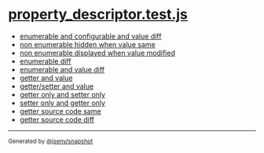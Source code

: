 # [property_descriptor.test.js](../property_descriptor.test.js)


- [enumerable and configurable and value diff](enumerable_and_configurable_and_value_diff/enumerable_and_configurable_and_value_diff.md)
- [non enumerable hidden when value same](non_enumerable_hidden_when_value_same/non_enumerable_hidden_when_value_same.md)
- [non enumerable displayed when value modified](non_enumerable_displayed_when_value_modified/non_enumerable_displayed_when_value_modified.md)
- [enumerable diff](enumerable_diff/enumerable_diff.md)
- [enumerable and value diff](enumerable_and_value_diff/enumerable_and_value_diff.md)
- [getter and value](getter_and_value/getter_and_value.md)
- [getter/setter and value](gettersetter_and_value/gettersetter_and_value.md)
- [getter only and setter only](getter_only_and_setter_only/getter_only_and_setter_only.md)
- [setter only and getter only](setter_only_and_getter_only/setter_only_and_getter_only.md)
- [getter source code same](getter_source_code_same/getter_source_code_same.md)
- [getter source code diff](getter_source_code_diff/getter_source_code_diff.md)

---

<sub>
  Generated by <a href="https://github.com/jsenv/core/tree/main/packages/tooling/snapshot">@jsenv/snapshot</a>
</sub>
